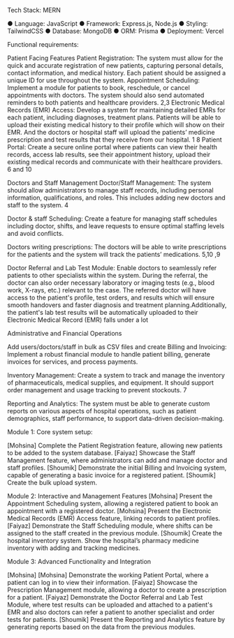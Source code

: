 Tech Stack: MERN

● Language: JavaScript 
● Framework: Express.js, Node.js 
● Styling: TailwindCSS
● Database: MongoDB
● ORM: Prisma
● Deployment: Vercel



Functional requirements:

Patient Facing Features 
Patient Registration: The system must allow for the quick and accurate registration of new patients, capturing personal details, contact information, and medical history. Each patient should be assigned a unique ID for use throughout the system.
Appointment Scheduling: Implement a module for patients to book, reschedule, or cancel appointments with doctors. The system should also send automated reminders to both patients and healthcare providers. 2,3 
Electronic Medical Records (EMR) Access: Develop a system for maintaining detailed EMRs for each patient, including diagnoses, treatment plans. Patients will be able to upload their existing medical history to their profile which will show on their EMR. And the doctors or hospital staff will upload the patients’ medicine prescription and test results that they receive from our hospital. 1 8
Patient Portal: Create a secure online portal where patients can view their health records, access lab results, see their appointment history, upload their existing medical records and communicate with their healthcare providers. 6 and 10

Doctors and Staff Management 
Doctor/Staff Management: The system should allow administrators to manage staff records, including personal information, qualifications, and roles. This includes adding new doctors and staff to the system. 4

Doctor & staff Scheduling: Create a feature for managing staff schedules including doctor, shifts, and leave requests to ensure optimal staffing levels and avoid conflicts. 

Doctors writing prescriptions: The doctors will be able to write prescriptions for the patients and the system will track the patients’ medications. 5,10 ,9

Doctor Referral and Lab Test Module:
Enable doctors to seamlessly refer patients to other specialists within the system. During the referral, the doctor can also order necessary laboratory or imaging tests (e.g., blood work, X-rays, etc.) relevant to the case. The referred doctor will have access to the patient's profile, test orders, and results which will ensure smooth handovers and faster diagnosis and treatment planning.Additionally, the patient's lab test results will be automatically uploaded to their Electronic Medical Record (EMR) falls under a lot

Administrative and Financial Operations

Add users/doctors/staff in bulk as CSV files and create 
Billing and Invoicing: Implement a robust financial module to handle patient billing, generate invoices for services, and process payments.

Inventory Management: Create a system to track and manage the inventory of pharmaceuticals, medical supplies, and equipment. It should support order management and usage tracking to prevent stockouts. 7

Reporting and Analytics: The system must be able to generate custom reports on various aspects of hospital operations, such as patient demographics, staff performance, to support data-driven decision-making.





Module 1: Core system setup:

[Mohsina] Complete the Patient Registration feature, allowing new patients to be added to the system database.
[Faiyaz] Showcase the Staff Management feature, where administrators can add and manage doctor and staff profiles. 
[Shoumik] Demonstrate the initial Billing and Invoicing system, capable of generating a basic invoice for a registered patient.
[Shoumik] Create the bulk upload system.

Module 2: Interactive and Management Features
[Mohsina] Present the Appointment Scheduling system, allowing a registered patient to book an appointment with a registered doctor.
[Mohsina] Present the Electronic Medical Records (EMR) Access feature, linking records to patient profiles.
[Faiyaz] Demonstrate the Staff Scheduling module, where shifts can be assigned to the staff created in the previous module.
[Shoumik] Create the hospital inventory system. Show the hospital’s pharmacy medicine inventory with adding and tracking medicines.

Module 3: Advanced Functionality and Integration

[Mohsina] [Mohsina] Demonstrate the working Patient Portal, where a patient can log in to view their information.
[Faiyaz] Showcase the Prescription Management module, allowing a doctor to create a prescription for a patient.
[Faiyaz] Demonstrate the Doctor Referral and Lab Test Module, where test results can be uploaded and attached to a patient's EMR and also doctors can refer a patient to another specialist and order tests for patients.
[Shoumik] Present the Reporting and Analytics feature by generating reports based on the data from the previous modules.
